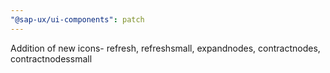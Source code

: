 ```yaml
---
"@sap-ux/ui-components": patch
---
```


Addition of new icons- refresh, refreshsmall, expandnodes, contractnodes, contractnodessmall
